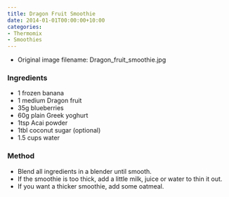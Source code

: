 ```yaml
---
title: Dragon Fruit Smoothie
date: 2014-01-01T00:00:00+10:00
categories:
- Thermomix
- Smoothies
---
```







* Original image filename: Dragon_fruit_smoothie.jpg


### Ingredients

* 1 frozen banana
* 1 medium Dragon fruit
* 35g blueberries
* 60g plain Greek yoghurt
* 1tsp Acai powder
* 1tbl coconut sugar (optional)
* 1.5 cups water

### Method

* Blend all ingredients in a blender until smooth.  
* If the smoothie is too thick, add a little milk, juice or water to thin it out.
* If you want a thicker smoothie, add some oatmeal.
